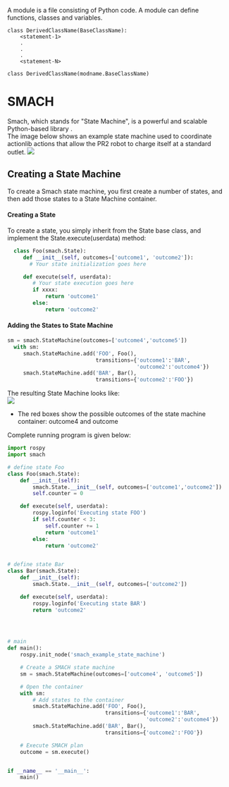 A module is a file consisting of Python code. A module can define functions, classes and variables. <br/>
```
class DerivedClassName(BaseClassName):
    <statement-1>
    .
    .
    .
    <statement-N>
```
```class DerivedClassName(modname.BaseClassName)```

# SMACH
Smach, which stands for "State Machine", is a powerful and scalable Python-based library .<br/>
The image below shows an example state machine used to coordinate actionlib actions that allow the PR2 robot to charge itself at a standard outlet.
![](http://wiki.ros.org/pr2_plugs_executive?action=AttachFile&do=get&target=smach.png)
## Creating a State Machine
To create a Smach state machine, you first create a number of states, and then add those states to a State Machine container.
#### Creating a State
To create a state, you simply inherit from the State base class, and implement the State.execute(userdata) method:

```python
  class Foo(smach.State):
     def __init__(self, outcomes=['outcome1', 'outcome2']):
       # Your state initialization goes here

     def execute(self, userdata):
        # Your state execution goes here
        if xxxx:
            return 'outcome1'
        else:
            return 'outcome2'
```
#### Adding the States to State Machine
```python
sm = smach.StateMachine(outcomes=['outcome4','outcome5'])
  with sm:
     smach.StateMachine.add('FOO', Foo(),
                            transitions={'outcome1':'BAR',
                                         'outcome2':'outcome4'})
     smach.StateMachine.add('BAR', Bar(),
                            transitions={'outcome2':'FOO'})
```
The resulting State Machine looks like: <br />
![](http://wiki.ros.org/smach/Tutorials/Getting%20Started?action=AttachFile&do=get&target=simple.png)
 - The red boxes show the possible outcomes of the state machine container: outcome4 and outcome

Complete running program is given below:
```python
import rospy
import smach

# define state Foo
class Foo(smach.State):
    def __init__(self):
        smach.State.__init__(self, outcomes=['outcome1','outcome2'])
        self.counter = 0

    def execute(self, userdata):
        rospy.loginfo('Executing state FOO')
        if self.counter < 3:
            self.counter += 1
            return 'outcome1'
        else:
            return 'outcome2'


# define state Bar
class Bar(smach.State):
    def __init__(self):
        smach.State.__init__(self, outcomes=['outcome2'])

    def execute(self, userdata):
        rospy.loginfo('Executing state BAR')
        return 'outcome2'
        



# main
def main():
    rospy.init_node('smach_example_state_machine')

    # Create a SMACH state machine
    sm = smach.StateMachine(outcomes=['outcome4', 'outcome5'])

    # Open the container
    with sm:
        # Add states to the container
        smach.StateMachine.add('FOO', Foo(), 
                               transitions={'outcome1':'BAR', 
                                            'outcome2':'outcome4'})
        smach.StateMachine.add('BAR', Bar(), 
                               transitions={'outcome2':'FOO'})

    # Execute SMACH plan
    outcome = sm.execute()


if __name__ == '__main__':
    main()
```



